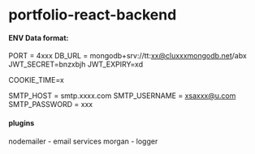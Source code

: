 # portfolio-react-backend

#### ENV Data format:

PORT = 4xxx
DB_URL = mongodb+srv://tt:xx@cluxxxmongodb.net/abx
JWT_SECRET=bnzxbjh
JWT_EXPIRY=xd

COOKIE_TIME=x

SMTP_HOST = smtp.xxxx.com
SMTP_USERNAME = xsaxxx@u.com
SMTP_PASSWORD = xxx

#### plugins

nodemailer - email services
morgan - logger
